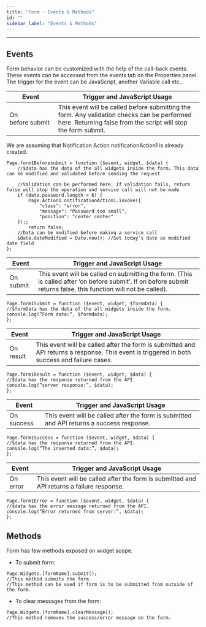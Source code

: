 ```yaml
---
title: "Form - Events & Methods"
id: ""
sidebar_label: "Events & Methods"
---
```

---
## Events

Form behavior can be customized with the help of the call-back events. These events can be accessed from the events tab on the Properties panel. The trigger for the event can be JavaScript, another Variable call etc..

| Event | Trigger and JavaScript Usage |
| --- | --- |
| On before submit | This event will be called before submitting the form. Any validation checks can be performed here. Returning false from the script will stop the form submit. |

We are assuming that Notification Action notificationAction1 is already created.
```
Page.form1Beforesubmit = function ($event, widget, $data) {
    //$data has the data of the all widgets inside the form. This data can be modified and validated before sending the request

    //Validation can be performed here. If validation fails, return false will stop the operation and service call will not be made
    if (data.password.length < 6) {
        Page.Actions.notificationAction1.invoke({
            "class": "error",
            "message": "Password too small",
            "position": "center center"
    });;
        return false;
    //Data can be modified before making a service call
    $data.dateModified = Date.now(); //Set today's date as modified date field
};
```
| Event | Trigger and JavaScript Usage |
| --- | --- |
| On submit | This event will be called on submitting the form. (This is called after ‘on before submit’. If on before submit returns false, this function will not be called). |

```
Page.form1Submit = function ($event, widget, $formdata) { 
//$formData has the data of the all widgets inside the form.
console.log(“Form data:”, $formdata);
};
```

| Event | Trigger and JavaScript Usage |
| --- | --- |
| On result | This event will be called after the form is submitted and API returns a response. This event is triggered in both success and failure cases. |

```
Page.form1Result = function ($event, widget, $data) { 
//$data has the response returned from the API.
console.log(“server response:”, $data);
};
```
| Event | Trigger and JavaScript Usage |
| --- | --- |
| On success | This event will be called after the form is submitted and API returns a success response. |

```
Page.form1Success = function ($event, widget, $data) { 
//$data has the response returned from the API.
console.log(“The inserted data:”, $data);
};
```

| Event | Trigger and JavaScript Usage |
| --- | --- |
| On error | This event will be called after the form is submitted and API returns a failure response. |

```
Page.form1Error = function ($event, widget, $data) { 
//$data has the error message returned from the API.
console.log(“Error returned from server:”, $data);
};
```

## Methods

Form has few methods exposed on widget scope.

- To submit form:
```    
Page.Widgets.[formName].submit();
//This method submits the form. 
//This method can be used if form is to be submitted from outside of the form.
```    
- To clear messages from the form:
```    
Page.Widgets.[formName].clearMessage();
//This method removes the success/error message on the form.
```

